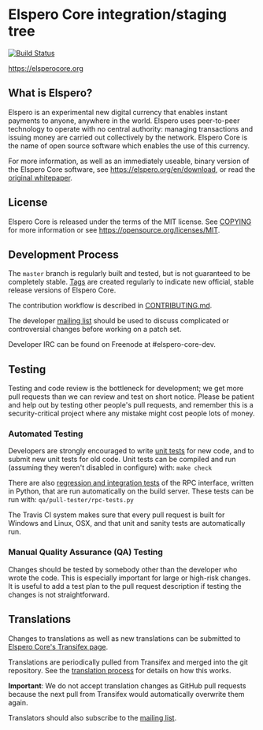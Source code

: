 Elspero Core integration/staging tree
=====================================

[![Build Status](https://travis-ci.org/elspero/elspero.svg?branch=master)](https://travis-ci.org/elspero/elspero)

https://elsperocore.org

What is Elspero?
----------------

Elspero is an experimental new digital currency that enables instant payments to
anyone, anywhere in the world. Elspero uses peer-to-peer technology to operate
with no central authority: managing transactions and issuing money are carried
out collectively by the network. Elspero Core is the name of open source
software which enables the use of this currency.

For more information, as well as an immediately useable, binary version of
the Elspero Core software, see https://elspero.org/en/download, or read the
[original whitepaper](https://elsperocore.org/elspero.pdf).

License
-------

Elspero Core is released under the terms of the MIT license. See [COPYING](COPYING) for more
information or see https://opensource.org/licenses/MIT.

Development Process
-------------------

The `master` branch is regularly built and tested, but is not guaranteed to be
completely stable. [Tags](https://github.com/elspero/elspero/tags) are created
regularly to indicate new official, stable release versions of Elspero Core.

The contribution workflow is described in [CONTRIBUTING.md](CONTRIBUTING.md).

The developer [mailing list](https://lists.linuxfoundation.org/mailman/listinfo/elspero-dev)
should be used to discuss complicated or controversial changes before working
on a patch set.

Developer IRC can be found on Freenode at #elspero-core-dev.

Testing
-------

Testing and code review is the bottleneck for development; we get more pull
requests than we can review and test on short notice. Please be patient and help out by testing
other people's pull requests, and remember this is a security-critical project where any mistake might cost people
lots of money.

### Automated Testing

Developers are strongly encouraged to write [unit tests](/doc/unit-tests.md) for new code, and to
submit new unit tests for old code. Unit tests can be compiled and run
(assuming they weren't disabled in configure) with: `make check`

There are also [regression and integration tests](/qa) of the RPC interface, written
in Python, that are run automatically on the build server.
These tests can be run with: `qa/pull-tester/rpc-tests.py`

The Travis CI system makes sure that every pull request is built for Windows
and Linux, OSX, and that unit and sanity tests are automatically run.

### Manual Quality Assurance (QA) Testing

Changes should be tested by somebody other than the developer who wrote the
code. This is especially important for large or high-risk changes. It is useful
to add a test plan to the pull request description if testing the changes is
not straightforward.

Translations
------------

Changes to translations as well as new translations can be submitted to
[Elspero Core's Transifex page](https://www.transifex.com/projects/p/elspero/).

Translations are periodically pulled from Transifex and merged into the git repository. See the
[translation process](doc/translation_process.md) for details on how this works.

**Important**: We do not accept translation changes as GitHub pull requests because the next
pull from Transifex would automatically overwrite them again.

Translators should also subscribe to the [mailing list](https://groups.google.com/forum/#!forum/elspero-translators).
